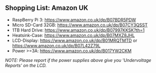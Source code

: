 ## Shopping List: Amazon UK

* RaspBerry Pi 3: https://www.amazon.co.uk/dp/B07BDR5PDW
* Micro SD-Card 32GB: https://www.amazon.co.uk/dp/B07CY3QSST
* 1TB Hard Drive: https://www.amazon.co.uk/dp/B07997KKSK?th=1
* Heatsink-Case: https://www.amazon.co.uk/dp/B07MXZ8JHL
* LCD-Display: https://www.amazon.co.uk/dp/B01MRQTMTD or https://www.amazon.co.uk/dp/B07L42Z79L
* Power >=3A: https://www.amazon.co.uk/dp/B017YW2CKM



*NOTE: Please report if the power supplies above give you 'Undervoltage Reports' on the LCD.*
